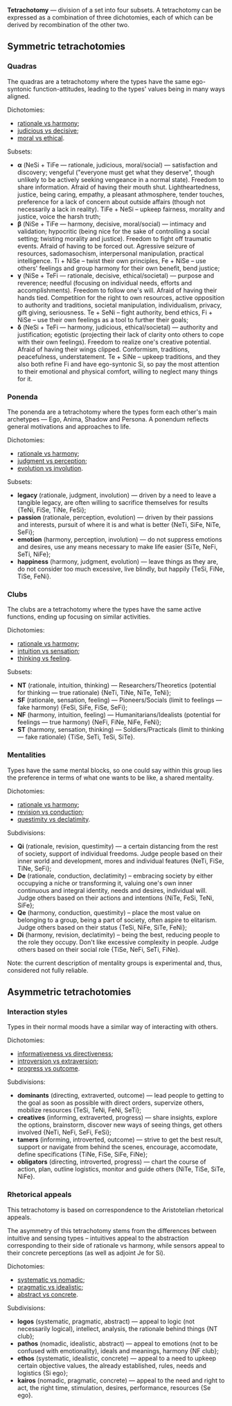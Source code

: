 **Tetrachotomy** — division of a set into four subsets. A tetrachotomy can be expressed as a combination of three dichotomies, each of which can be derived by recombination of the other two.

## Symmetric tetrachotomies

### Quadras

The quadras are a tetrachotomy where the types have the same ego-syntonic function-attitudes, leading to the types' values being in many ways aligned.

Dichotomies:

- [rationale vs harmony](https://your-trickster.github.io/dichotomies#rationale-vs-harmony);
- [judicious vs decisive](https://your-trickster.github.io/dichotomies#judicious-vs-decisive);
- [moral vs ethical](https://your-trickster.github.io/dichotomies#social-moral-vs-societal-ethical).

Subsets:

- **α** (NeSi + TiFe — rationale, judicious, moral/social) — satisfaction and discovery; vengeful ("everyone must get what they deserve", though unlikely to be actively seeking vengeance in a normal state). Freedom to share information. Afraid of having their mouth shut. Lightheartedness, justice, being caring, empathy, a pleasant athmosphere, tender touches, preference for a lack of concern about outside affairs (though not necessarily a lack in reality). TiFe + NeSi – upkeep fairness, morality and justice, voice the harsh truth;
- **β** (NiSe + TiFe — harmony, decisive, moral/social) — intimacy and validation; hypocritic (being nice for the sake of controlling a social setting; twisting morality and justice). Freedom to fight off traumatic events. Afraid of having to be forced out. Agressive seizure of resources, sadomasochism, interpersonal manipulation, practical intelligence. Ti + NiSe – twist their own principles, Fe + NiSe – use others' feelings and group harmony for their own benefit, bend justice;
- **γ** (NiSe + TeFi — rationale, decisive, ethical/societal) — purpose and reverence; needful (focusing on individual needs, efforts and accomplishments). Freedom to follow one's will. Afraid of having their hands tied. Competition for the right to own resources, active opposition to authority and traditions, societal manipulation, individualism, privacy, gift giving, seriousness. Te + SeNi – fight authority, bend ethics, Fi + NiSe – use their own feelings as a tool to further their goals;
- **δ** (NeSi + TeFi — harmony, judicious, ethical/societal) — authority and justification; egotistic (projecting their lack of clarity onto others to cope with their own feelings). Freedom to realize one's creative potential. Afraid of having their wings clipped. Conformism, traditions, peacefulness, understatement. Te + SiNe – upkeep traditions, and they also both refine Fi and have ego-syntonic Si, so pay the most attention to their emotional and physical comfort, willing to neglect many things for it.

### Ponenda

The ponenda are a tetrachotomy where the types form each other's main archetypes — Ego, Anima, Shadow and Persona. A ponendum reflects general motivations and approaches to life.

Dichotomies:

- [rationale vs harmony](https://your-trickster.github.io/dichotomies#rationale-vs-harmony);
- [judgment vs perception](https://your-trickster.github.io/dichotomies#judgment-vs-perception);
- [evolution vs involution](https://your-trickster.github.io/dichotomies#evolution-vs-involution).

Subsets:

- **legacy** (rationale, judgment, involution) — driven by a need to leave a tangible legacy, are often willing to sacrifice themselves for results {TeNi, FiSe, TiNe, FeSi};
- **passion** (rationale, perception, evolution) — driven by their passions and interests, pursuit of where it is and what is better {NeTi, SiFe, NiTe, SeFi};
- **emotion** (harmony, perception, involution) — do not suppress emotions and desires, use any means necessary to make life easier {SiTe, NeFi, SeTi, NiFe};
- **happiness** (harmony, judgment, evolution) — leave things as they are, do not consider too much excessive, live blindly, but happily {TeSi, FiNe, TiSe, FeNi}.

### Clubs

The clubs are a tetrachotomy where the types have the same active functions, ending up focusing on similar activities.

Dichotomies:

- [rationale vs harmony](https://your-trickster.github.io/dichotomies#rationale-vs-harmony);
- [intuition vs sensation](https://your-trickster.github.io/dichotomies#intuition-vs-sensation);
- [thinking vs feeling](https://your-trickster.github.io/dichotomies#thinking-vs-feeling).

Subsets:

- **NT** (rationale, intuition, thinking) — Researchers/Theoretics (potential for thinking — true rationale) {NeTi, TiNe, NiTe, TeNi};
- **SF** (rationale, sensation, feeling) — Pioneers/Socials (limit to feelings — fake harmony) {FeSi, SiFe, FiSe, SeFi};
- **NF** (harmony, intuition, feeling) — Humanitarians/Idealists (potential for feelings — true harmony) {NeFi, FiNe, NiFe, FeNi};
- **ST** (harmony, sensation, thinking) — Soldiers/Practicals (limit to thinking — fake rationale) {TiSe, SeTi, TeSi, SiTe}.

### Mentalities

Types have the same mental blocks, so one could say within this group lies the preference in terms of what one wants to be like, a shared mentality.

Dichotomies:

- [rationale vs harmony](https://your-trickster.github.io/dichotomies#rationale-vs-harmony);
- [revision vs conduction](https://your-trickster.github.io/dichotomies#revision-vs-conduction);
- [questimity vs declatimity](https://your-trickster.github.io/dichotomies#questim-vs-declatim).

Subdivisions:

- **Qi** (rationale, revision, questimity) — a certain distancing from the rest of society, support of individual freedoms. Judge people based on their inner world and development, mores and individual features {NeTi, FiSe, TiNe, SeFi};
- **De** (rationale, conduction, declatimity) – embracing society by either occupying a niche or transforming it, valuing one's own inner continuous and integral identity, needs and desires, individual will. Judge others based on their actions and intentions {NiTe, FeSi, TeNi, SiFe};
- **Qe** (harmony, conduction, questimity) – place the most value on belonging to a group, being a part of society, often aspire to elitarism. Judge others based on their status {TeSi, NiFe, SiTe, FeNi};
- **Di** (harmony, revision, declatimity) – being the best, reducing people to the role they occupy. Don't like excessive complexity in people. Judge others based on their social role {TiSe, NeFi, SeTi, FiNe}.

Note: the current description of mentality groups is experimental and, thus, considered not fully reliable.

## Asymmetric tetrachotomies

### Interaction styles

Types in their normal moods have a similar way of interacting with others.

Dichotomies:

- [informativeness vs directiveness](https://your-trickster.github.io/dichotomies#informative-vs-directive);
- [introversion vs extraversion](https://your-trickster.github.io/dichotomies#introversion-vs-extraversion);
- [progress vs outcome](https://your-trickster.github.io/dichotomies#progress-vs-outcome).

Subdivisions:

- **dominants** (directing, extraverted, outcome) — lead people to getting to the goal as soon as possible with direct orders, supervize others, mobilize resources {TeSi, TeNi, FeNi, SeTi};
- **creatives** (informing, extraverted, progress) — share insights, explore the options, brainstorm, discover new ways of seeing things, get others involved {NeTi, NeFi, SeFi, FeSi};
- **tamers** (informing, introverted, outcome) — strive to get the best result, support or navigate from behind the scenes, encourage, accomodate, define specifications {TiNe, FiSe, SiFe, FiNe};
- **obligators** (directing, introverted, progress) — chart the course of action, plan, outline logistics, monitor and guide others {NiTe, TiSe, SiTe, NiFe}.

### Rhetorical appeals

This tetrachotomy is based on correspondence to the Aristotelian rhetorical appeals.

The asymmetry of this tetrachotomy stems from the differences between intuitive and sensing types – intuitives appeal to the abstraction corresponding to their side of rationale vs harmony, while sensors appeal to their concrete perceptions (as well as adjoint Je for Si).

Dichotomies:

- [systematic vs nomadic](https://your-trickster.github.io/dichotomies#systematic-vs-nomadic);
- [pragmatic vs idealistic](https://your-trickster.github.io/dichotomies#pragmatic-vs-idealistic);
- [abstract vs concrete](https://your-trickster.github.io/dichotomies#intuition-vs-sensation).

Subdivisions:

- **logos** (systematic, pragmatic, abstract) — appeal to logic (not necessarily logical), intellect, analysis, the rationale behind things {NT club};
- **pathos** (nomadic, idealistic, abstract) — appeal to emotions (not to be confused with emotionality), ideals and meanings, harmony {NF club};
- **ethos** (systematic, idealistic, concrete) — appeal to a need to upkeep certain objective values, the already established, rules, needs and logistics {Si ego};
- **kairos** (nomadic, pragmatic, concrete) — appeal to the need and right to act, the right time, stimulation, desires, performance, resources {Se ego}.
